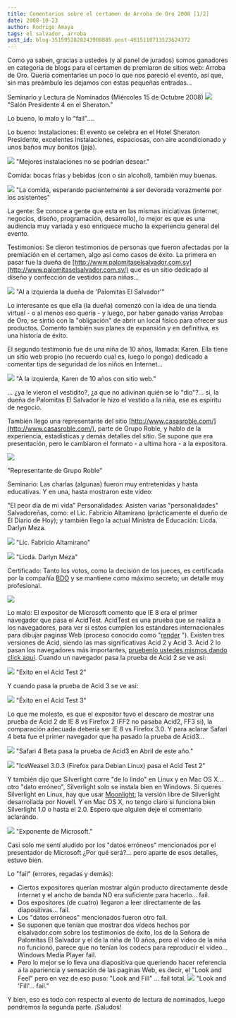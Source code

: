 ```yaml
---
title: Comentarios sobre el certamen de Arroba de Oro 2008 [1/2]
date: 2008-10-23
author: Rodrigo Amaya
tags: el salvador, arroba
post_id: blog-3515952828243908885.post-4615110713523624372
---
```


Como ya saben, gracias a ustedes (y al panel de jurados) somos ganadores en categoría de blogs para el certamen de premiaron de sitios web: Arroba de Oro. Quería comentarles un poco lo que nos pareció el evento, así que, sin mas preámbulo les dejamos con estas pequeñas entradas...

Seminario y Lectura de Nominados (Miércoles 15 de Octubre 2008)
[![](https://2.bp.blogspot.com/_ayvorITawE4/SQCcFjy5JEI/AAAAAAAABW4/w-9WRMjzoDk/s320/hpim1733.jpg)](https://2.bp.blogspot.com/_ayvorITawE4/SQCcFjy5JEI/AAAAAAAABW4/w-9WRMjzoDk/s1600-h/hpim1733.jpg)
"Salón Presidente 4 en el
Sheraton."

Lo bueno, lo malo y lo "fail"....

Lo bueno: Instalaciones: El evento se celebra en el Hotel Sheraton Presidente, excelentes instalaciones, espaciosas, con aire acondicionado y unos baños muy bonitos (jaja).

[![](https://2.bp.blogspot.com/_ayvorITawE4/SQCd6IA_CmI/AAAAAAAABXI/SPd0-mBA_No/s320/hpim1736.jpg)](https://2.bp.blogspot.com/_ayvorITawE4/SQCd6IA_CmI/AAAAAAAABXI/SPd0-mBA_No/s1600-h/hpim1736.jpg)
"Mejores instalaciones no se
podrían desear."

Comida: bocas frías y bebidas (con o sin alcohol), también muy buenas.

[![](https://1.bp.blogspot.com/_ayvorITawE4/SQCcF5EnioI/AAAAAAAABXA/2eJooAfCmbg/s320/hpim1735.jpg)](https://1.bp.blogspot.com/_ayvorITawE4/SQCcF5EnioI/AAAAAAAABXA/2eJooAfCmbg/s1600-h/hpim1735.jpg)
"La comida, esperando
pacientemente a ser devorada vorazmente por los asistentes"

La gente: Se conoce a gente que esta en las mismas iniciativas (internet, negocios, diseño, programación, desarrollo), lo mejor es que es una audiencia muy variada y eso enriquece mucho la experiencia general del evento.

Testimonios: Se dieron testimonios de personas que fueron afectadas por la premiación en el certamen, algo así como casos de éxito. La primera en pasar fue la dueña de [http://www.palomitaselsalvador.com.sv](http://www.palomitaselsalvador.com.sv/) que es un sitio dedicado al diseño y confección de vestidos para niñas...

[![](https://2.bp.blogspot.com/_ayvorITawE4/SQCd6pyNdbI/AAAAAAAABXQ/PUO4eFLZ_2M/s320/hpim1741.jpg)](https://2.bp.blogspot.com/_ayvorITawE4/SQCd6pyNdbI/AAAAAAAABXQ/PUO4eFLZ_2M/s1600-h/hpim1741.jpg)
"Al a izquierda la dueña de
'Palomitas El Salvador'"

Lo interesante es que ella (la dueña) comenzó con la idea de una tienda virtual - o al menos eso quería - y luego, por haber ganado varias Arrobas de Oro, se sintió con la "obligación" de abrir un local físico para ofrecer sus productos. Comento también sus planes de expansión y en definitiva, es una historia de éxito.

El segundo testimonio fue de una niña de 10 años, llamada: Karen. Ella tiene un sitio web propio (no recuerdo cual es, luego lo pongo) dedicado a comentar tips de seguridad de los niños en Internet...

[![](https://2.bp.blogspot.com/_ayvorITawE4/SQCd60lA6EI/AAAAAAAABXY/AZx1kjk0Ltw/s320/hpim1743.jpg)](https://2.bp.blogspot.com/_ayvorITawE4/SQCd60lA6EI/AAAAAAAABXY/AZx1kjk0Ltw/s1600-h/hpim1743.jpg)
"A la izquierda, Karen de 10
años con sitio web."

... ¿ya le vieron el vestidito?, ¿a que no adivinan quién se lo "dio"?... si, la dueña de Palomitas El Salvador le hizo el vestido a la niña, ese es espíritu de negocio.

También llego una representante del sitio [http://www.casasroble.com/](http://www.casasroble.com/), parte de Grupo Roble, y hablo de la experiencia, estadísticas y demás detalles del sitio. Se supone que era presentación, pero le cambiaron el formato - a ultima hora - a la expositora.

[![](https://3.bp.blogspot.com/_ayvorITawE4/SQCd7La4WEI/AAAAAAAABXg/_4bMT_s3EyY/s320/hpim1744.jpg)](https://3.bp.blogspot.com/_ayvorITawE4/SQCd7La4WEI/AAAAAAAABXg/_4bMT_s3EyY/s1600-h/hpim1744.jpg)

"Representante de Grupo Roble"

Seminario: Las charlas (algunas) fueron muy entretenidas y hasta educativas. Y en una, hasta mostraron este vídeo:

"El peor día de mi
vida" Personalidades: Asisten varias "personalidades" Salvadoreñas, como: el Lic. Fabricio Altamirano (prácticamente el dueño de El Diario de Hoy); y también llego la actual Ministra de Educación: Licda. Darlyn Meza.

[![](https://3.bp.blogspot.com/_ayvorITawE4/SQCrg_B1DhI/AAAAAAAABX4/iArUROqSTuQ/s320/hpim1778.jpg)](https://3.bp.blogspot.com/_ayvorITawE4/SQCrg_B1DhI/AAAAAAAABX4/iArUROqSTuQ/s1600-h/hpim1778.jpg)
"Lic. Fabricio
Altamirano"

[![](https://3.bp.blogspot.com/_ayvorITawE4/SQCrhKE4EaI/AAAAAAAABYA/CvjVzEPSPkU/s320/hpim1783.jpg)](https://3.bp.blogspot.com/_ayvorITawE4/SQCrhKE4EaI/AAAAAAAABYA/CvjVzEPSPkU/s1600-h/hpim1783.jpg)
"Licda. Darlyn
Meza"

Certificado: Tanto los votos, como la decisión de los jueces, es certificada por la compañía [BDO](http://www.bdo.com/) y se mantiene como máximo secreto; un detalle muy profesional.

[![](https://4.bp.blogspot.com/_ayvorITawE4/SQCrhag0boI/AAAAAAAABYI/hkYl-JHp1sw/s320/hpim1795.jpg)](https://4.bp.blogspot.com/_ayvorITawE4/SQCrhag0boI/AAAAAAAABYI/hkYl-JHp1sw/s1600-h/hpim1795.jpg)

Lo malo: El expositor de Microsoft comento que IE 8 era el primer navegador que pasa el AcidTest. AcidTest es una prueba que se realiza a los navegadores, para ver si estos cumplen los estándares internacionales para dibujar paginas Web (proceso conocido como "[render](http://en.wikipedia.org/wiki/Rendering_%28computer_graphics%29)
"). Existen tres versiones de Acid, siendo las mas significativas Acid 2 y Acid 3. Acid 2 lo pasan los navegadores más importantes, [pruebenlo ustedes mismos dando click aquí](http://www.webstandards.org/files/acid2/test.html). Cuando un navegador pasa la prueba de Acid 2 se ve así:

[![](https://2.bp.blogspot.com/_ayvorITawE4/SQCcFY_aDFI/AAAAAAAABWw/SB-ZxdZHwFY/s320/referenceacid2.png)](https://2.bp.blogspot.com/_ayvorITawE4/SQCcFY_aDFI/AAAAAAAABWw/SB-ZxdZHwFY/s1600-h/referenceacid2.png)
"Exito en el Acid Test
2"

Y cuando pasa la prueba de Acid 3 se ve así:

[![](https://4.bp.blogspot.com/_ayvorITawE4/SQCcFDjlCkI/AAAAAAAABWo/Erin66GsAik/s320/acidtest3.png)](https://4.bp.blogspot.com/_ayvorITawE4/SQCcFDjlCkI/AAAAAAAABWo/Erin66GsAik/s1600-h/acidtest3.png)
"Éxito en el Acid Test
3"

Lo que me molesto, es que el expositor tuvo el descaro de mostrar una prueba de Acid 2 de IE 8 vs Firefox 2 (FF2 no pasaba Acid2, FF3 si), la comparación adecuada debería ser IE 8 vs Firefox 3.0. Y para aclarar Safari 4 beta fue el primer navegador que ha pasado la prueba de Acid3...

[![](https://3.bp.blogspot.com/_ayvorITawE4/SQCvxaVDVTI/AAAAAAAABYQ/YBhh_Gv1upM/s320/acid3.png)](https://3.bp.blogspot.com/_ayvorITawE4/SQCvxaVDVTI/AAAAAAAABYQ/YBhh_Gv1upM/s1600-h/acid3.png)
"Safari 4 Beta pasa la
prueba de Acid3 en Abril de este año."

[![](https://1.bp.blogspot.com/_ayvorITawE4/SQCcFEUi5UI/AAAAAAAABWg/kA6J-PSvWpU/s320/acidtest2maje.png)](https://1.bp.blogspot.com/_ayvorITawE4/SQCcFEUi5UI/AAAAAAAABWg/kA6J-PSvWpU/s1600-h/acidtest2maje.png)
"IceWeasel 3.0.3 (Firefox
para Debian Linux) pasa el Acid Test 2"

Y también dijo que Silverlight corre "de lo lindo" en Linux y en Mac OS X... otro "dato erróneo", Silverlight solo se instala bien en Windows. Si queres Silverlight en Linux, hay que usar [Moonlight](http://www.mono-project.com/Moonlight); la versión libre de Silverlight desarrollada por Novell. Y en Mac OS X, no tengo claro si funciona bien Silverlight 1.0 o hasta el 2.0. Espero que alguien deje el comentario aclarando.

[![](https://1.bp.blogspot.com/_ayvorITawE4/SQCd7ve8H7I/AAAAAAAABXo/2kXYkWo1jMA/s320/hpim1752.jpg)](https://1.bp.blogspot.com/_ayvorITawE4/SQCd7ve8H7I/AAAAAAAABXo/2kXYkWo1jMA/s1600-h/hpim1752.jpg)
"Exponente de
Microsoft."

Casi solo me sentí aludido por los "datos erróneos" mencionados por el presentador de Microsoft ¿Por qué será?... pero aparte de esos detalles, estuvo bien.

Lo "fail" (errores, regadas y demás):

- Ciertos expositores querían mostrar algún producto directamente desde Internet y el ancho de banda NO era suficiente para hacerlo... fail.
- Dos expositores (de cuatro) llegaron a leer directamente de las diapositivas... fail.
- Los "datos erróneos" mencionados fueron otro fail.
- Se suponen que tenían que mostrar dos vídeos hechos por elsalvador.com sobre los testimonios de éxito, los de la Señora de Palomitas El Salvador y el de la niña de 10 años, pero el vídeo de la niña no funcionó, parece que no tenían los codecs para reproducir el vídeo... Windows Media Player fail.
- Pero lo mejor se lo lleva una diapositiva que queriendo hacer referencia a la apariencia y sensación de las paginas Web, es decir, el "Look and Feel" pero en vez de eso puso: "Look and Fill" ... fail total.
[![](https://1.bp.blogspot.com/_ayvorITawE4/SQCrgoXoyJI/AAAAAAAABXw/3K3BW7qXQ2c/s320/lookandfill.png)](https://1.bp.blogspot.com/_ayvorITawE4/SQCrgoXoyJI/AAAAAAAABXw/3K3BW7qXQ2c/s1600-h/lookandfill.png)
"Look and 'Fill'...
fail."

Y bien, eso es todo con respecto al evento de lectura de nominados, luego pondremos la segunda parte. ¡Saludos!